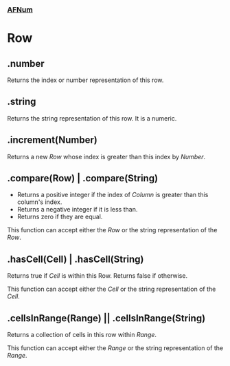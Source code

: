 ### [AFNum](README.md)
# Row


## .number
Returns the index or number representation of this row.

## .string
Returns the string representation of this row. It is a numeric.

## .increment(Number)
Returns a new *Row* whose index is greater than this index by *Number*.

## .compare(Row) | .compare(String)
- Returns a positive integer if the index of *Column* is greater than this column's index.
- Returns a negative integer if it is less than.
- Returns zero if they are equal.

This function can accept either the *Row* or the string representation of the *Row*.

## .hasCell(Cell) | .hasCell(String)
Returns true if *Cell* is within this Row. Returns false if otherwise.

This function can accept either the *Cell* or the string representation of the *Cell*.

## .cellsInRange(Range) || .cellsInRange(String)
Returns a collection of cells in this row within *Range*.

This function can accept either the *Range* or the string representation of the *Range*.

